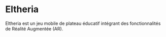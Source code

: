 # Eltheria

Eltheria est un jeu mobile de plateau éducatif intégrant des fonctionnalités de Réalité Augmentée (AR).
